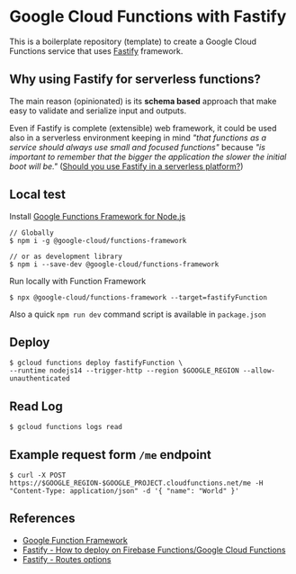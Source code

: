# Google Cloud Functions with Fastify 


This is a boilerplate repository (template) to create a Google Cloud Functions service that uses [Fastify](https://www.fastify.io/) framework.

## Why using Fastify for serverless functions?
The main reason (opinionated) is its **schema based** approach that make easy to validate and serialize input and outputs.

Even if Fastify is complete (extensible) web framework, it could be used also in a serverless environment keeping in mind *"that functions as a service should always use small and focused functions"* because *"is important to remember that the bigger the application the slower the initial boot will be."* ([Should you use Fastify in a serverless platform?](https://www.fastify.io/docs/latest/Serverless/#should-you-use-fastify-in-a-serverless-platform))


## Local test

Install [Google Functions Framework for Node.js](https://github.com/GoogleCloudPlatform/functions-framework-nodejs) 

```
// Globally
$ npm i -g @google-cloud/functions-framework

// or as development library
$ npm i --save-dev @google-cloud/functions-framework
```

Run locally with Function Framework

```
$ npx @google-cloud/functions-framework --target=fastifyFunction
```

Also a quick `npm run dev` command script is available in `package.json`

## Deploy
```
$ gcloud functions deploy fastifyFunction \
--runtime nodejs14 --trigger-http --region $GOOGLE_REGION --allow-unauthenticated
```

## Read Log

```
$ gcloud functions logs read
```

## Example request form `/me` endpoint

```
$ curl -X POST https://$GOOGLE_REGION-$GOOGLE_PROJECT.cloudfunctions.net/me -H "Content-Type: application/json" -d '{ "name": "World" }'
```

## References

- [Google Function Framework](https://cloud.google.com/functions/docs/functions-framework)
- [Fastify - How to deploy on Firebase Functions/Google Cloud Functions](https://github.com/fastify/fastify/issues/946#issuecomment-766319521)
- [Fastify - Routes options](https://www.fastify.io/docs/latest/Routes/#routes-options)
